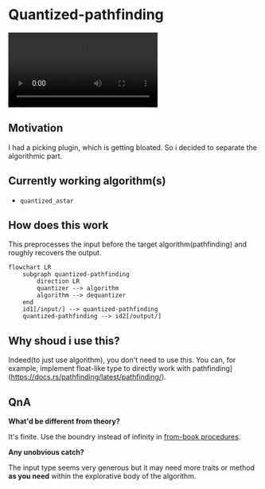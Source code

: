 # Quantized-pathfinding

<video 
src='https://recruiter-magnet.lukeyoo.fyi/static/videos/q_astar2d.mp4'></video>

## Motivation

I had a picking plugin, which is getting bloated. So i decided to separate 
the algorithmic part.

## Currently working algorithm(s)

- `quantized_astar`

## How does this work

This preprocesses the input before the target algorithm(pathfinding)
and roughly recovers the output.

```mermaid
flowchart LR
    subgraph quantized-pathfinding
        direction LR
        quantizer --> algorithm
        algorithm --> dequantizer
    end
    id1[/input/] --> quantized-pathfinding
    quantized-pathfinding --> id2[/output/]
```

## Why shoud i use this?

Indeed(to just use algorithm), you don't need to use this. 
You can, for example, implement float-like type to directly work with 
pathfinding](https://docs.rs/pathfinding/latest/pathfinding/).

## QnA

**What'd be different from theory?**

It's finite. Use the boundry instead of infinity in 
[from-book procedures](https://lukeyoo.fyi/recap/2025/5/dijkstra).

**Any unobvious catch?**

The input type seems very generous but it may need more traits or method 
**as you need** within the explorative body of the algorithm.
